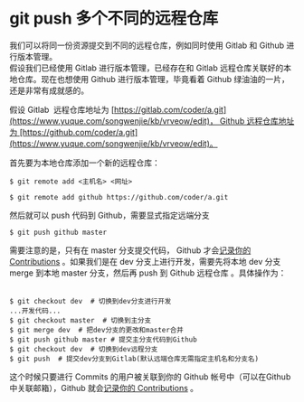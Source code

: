 # git push 多个不同的远程仓库

我们可以将同一份资源提交到不同的远程仓库，例如同时使用 Gitlab 和 Github 进行版本管理。<br />假设我们已经使用 Gitlab 进行版本管理，已经存在和 Gitlab 远程仓库关联好的本地仓库。现在也想使用 Github 进行版本管理，毕竟看着 Github 绿油油的一片，还是非常有成就感的。

假设 Gitlab  远程仓库地址为 [https://gitlab.com/coder/a.git](https://www.yuque.com/songwenjie/kb/vrveow/edit)， Github 远程仓库地址为 [https://github.com/coder/a.git](https://www.yuque.com/songwenjie/kb/vrveow/edit)。

首先要为本地仓库添加一个新的远程仓库：
```git
$ git remote add <主机名> <网址>
```

```git
$ git remote add github https://github.com/coder/a.git
```

然后就可以 push 代码到 Github，需要显式指定远端分支

```git
$ git push github master
```

需要注意的是，只有在 master 分支提交代码， Github 才会[记录你的 Contributions](https://segmentfault.com/a/1190000004318632) 。如果我们是在 dev 分支上进行开发，需要先将本地 dev 分支 merge 到本地 master 分支，然后再 push 到 Github 远程仓库 。具体操作为：<br /><br />
```git
$ git checkout dev  # 切换到dev分支进行开发
...开发代码...
$ git checkout master  # 切换到主分支
$ git merge dev  # 把dev分支的更改和master合并
$ git push github master # 提交主分支代码到Github
$ git checkout dev  # 切换到dev远程分支
$ git push  # 提交dev分支到Gitlab(默认远端仓库无需指定主机名和分支名)
```

这个时候只要进行 Commits 的用户被关联到你的 Github 帐号中（可以在Github 中关联邮箱），Github 就会[记录你的 Contributions](https://segmentfault.com/a/1190000004318632) 。

